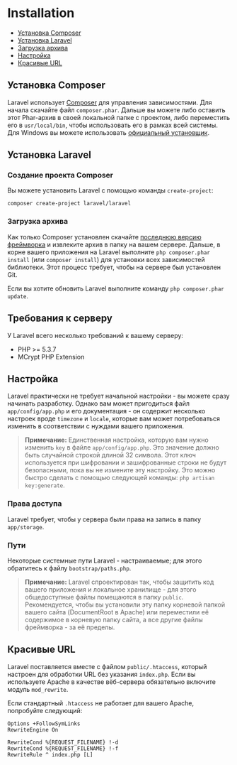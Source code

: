 # Installation

- [Установка Composer](#install-composer)
- [Установка Laravel](#install-laravel)
- [Загрузка архива](#server-requirements)
- [Настройка](#configuration)
- [Красивые URL](#pretty-urls)

<a name="install-composer"></a>
## Установка Composer

Laravel использует [Composer](http://getcomposer.org) для управления зависимостями. Для начала скачайте файл `composer.phar`. Дальше вы можете либо оставить этот Phar-архив в своей локальной папке с проектом, либо переместить его в `usr/local/bin`, чтобы использовать его в рамках всей системы. Для Windows вы можете использовать [официальный установщик](https://getcomposer.org/Composer-Setup.exe).

<a name="install-laravel"></a>
## Установка Laravel

### Создание проекта Composer

Вы можете установить Laravel с помощью команды `create-project`:

	composer create-project laravel/laravel

### Загрузка архива

Как только Composer установлен скачайте [последнюю версию фреймворка](https://github.com/laravel/laravel/archive/master.zip) и извлеките архив в папку на вашем сервере. Дальше, в корне вашего приложения на Laravel выполните `php composer.phar install` (или `composer install`) для установки всех зависимостей библиотеки. Этот процесс требует, чтобы на сервере был установлен Git.

Если вы хотите обновить Laravel выполните команду `php composer.phar update`.

<a name="server-requirements"></a>
## Требования к серверу

У Laravel всего несколько требований к вашему серверу:

- PHP >= 5.3.7
- MCrypt PHP Extension

<a name="configuration"></a>
## Настройка

Laravel практически не требует начальной настройки - вы можете сразу начинать разработку. Однако вам может пригодиться файл `app/config/app.php` и его документация - он содержит несколько настроек вроде `timezone` и `locale`, которые вам может потребоваться изменить в соответствии с нуждами вашего приложения.

> **Примечание:** Единственная настройка, которую вам нужно изменить `key` в файле `app/config/app.php`. Это значение должно быть случайной строкой длиной 32 символа. Этот ключ используется при шифровании и зашифрованные строки не будут безопасными, пока вы не измените эту настройку. Это можно быстро сделать с помощью следующей команды: `php artisan key:generate`.

<a name="permissions"></a>
### Права доступа
Laravel требует, чтобы у сервера были права на запись в папку `app/storage`.

<a name="paths"></a>
### Пути

Некоторые системные пути Laravel - настраиваемые; для этого обратитесь к файлу `bootstrap/paths.php`.

> **Примечание:** Laravel спроектирован так, чтобы защитить код вашего приложения и локальное хранилище - для этого общедоступные файлы помещаются в папку `public`. Рекомендуется, чтобы вы установили эту папку корневой папкой вашего сайта (DocumentRoot в Apache) или переместили её содержимое в корневую папку сайта, а все другие файлы фреймворка - за её пределы.

<a name="pretty-urls"></a>
## Красивые URL

Laravel поставляется вместе с файлом `public/.htaccess`, который настроен для обработки URL без указания `index.php`. Если вы используете Apache в качестве вёб-сервера обязательно включите модуль `mod_rewrite`.

Если стандартный `.htaccess` не работает для вашего Apache, попробуйте следующий:

	Options +FollowSymLinks
	RewriteEngine On

	RewriteCond %{REQUEST_FILENAME} !-d
	RewriteCond %{REQUEST_FILENAME} !-f
	RewriteRule ^ index.php [L]
